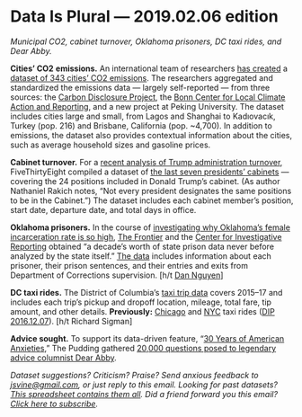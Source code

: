 Data Is Plural — 2019.02.06 edition
===================================

*Municipal CO2, cabinet turnover, Oklahoma prisoners, DC taxi rides, and Dear Abby.*


__Cities’ CO2__ __emissions.__ An international team of researchers [has created](https://www.nature.com/articles/sdata2018280?WT.ec_id=SDATA-201901) a [dataset of 343 cities’ CO2 emissions](https://doi.pangaea.de/10.1594/PANGAEA.884141). The researchers aggregated and standardized the emissions data — largely self-reported — from three sources: the [Carbon Disclosure Project](https://data.cdp.net/Emissions/2016-Citywide-GHG-Emissions/dfed-thx7), the [Bonn Center for Local Climate Action and Reporting](https://carbonn.org/), and a new project at Peking University. The dataset includes cities large and small, from Lagos and Shanghai to Kadıovacık, Turkey (pop. 216) and Brisbane, California (pop. ~4,700). In addition to emissions, the dataset also provides contextual information about the cities, such as average household sizes and gasoline prices.


__Cabinet turnover.__ For a [recent analysis of Trump administration turnover](https://fivethirtyeight.com/features/two-years-in-turnover-in-trumps-cabinet-is-still-historically-high/), FiveThirtyEight compiled a dataset of [the last seven presidents’ cabinets](https://github.com/fivethirtyeight/data/tree/master/cabinet-turnover) — covering the 24 positions included in Donald Trump’s cabinet. (As author Nathaniel Rakich notes, “Not every president designates the same positions to be in the Cabinet.”) The dataset includes each cabinet member’s position, start date, departure date, and total days in office.


__Oklahoma prisoners.__ In the course of [investigating why Oklahoma’s female incarceration rate is so high](https://www.revealnews.org/article/let-down-and-locked-up-why-oklahomas-female-incarceration-is-so-high/), [The Frontier](https://www.readfrontier.org/) and the [Center for Investigative Reporting](https://www.revealnews.org/) obtained “a decade’s worth of state prison data never before analyzed by the state itself.” [The data](https://www.revealnews.org/article/before-you-dive-into-oklahomas-prison-data-read-reveals-tips/) includes information about each prisoner, their prison sentences, and their entries and exits from Department of Corrections supervision. [h/t [Dan Nguyen](https://www.reddit.com/r/datasets/comments/ajqp57/oklahoma_prisoners_2017_280k_records/)]


__DC taxi rides.__ The District of Columbia’s [taxi trip data](http://opendata.dc.gov/datasets?q=taxicabs) covers 2015–17 and includes each trip’s pickup and dropoff location, mileage, total fare, tip amount, and other details. __Previously:__ [Chicago](https://data.cityofchicago.org/Transportation/Taxi-Trips-Dashboard/spcw-brbq) and [NYC](http://toddwschneider.com/posts/analyzing-1-1-billion-nyc-taxi-and-uber-trips-with-a-vengeance/) taxi rides ([DIP 2016.12.07](https://www.data-is-plural.com/archive/2016-12-07-edition)). [h/t Richard Sigman]


__Advice sought.__ To support its data-driven feature, “[30 Years of American Anxieties](https://pudding.cool/2018/11/dearabby/),” The Pudding gathered [20,000 questions posed to legendary advice columnist Dear Abby](https://github.com/the-pudding/data/tree/master/dearabby).


*Dataset suggestions? Criticism? Praise? Send anxious feedback to <jsvine@gmail.com>, or just reply to this email. Looking for past datasets? [This spreadsheet contains them all](https://docs.google.com/spreadsheets/d/1wZhPLMCHKJvwOkP4juclhjFgqIY8fQFMemwKL2c64vk). Did a friend forward you this email? [Click here to subscribe](https://tinyletter.com/data-is-plural).*